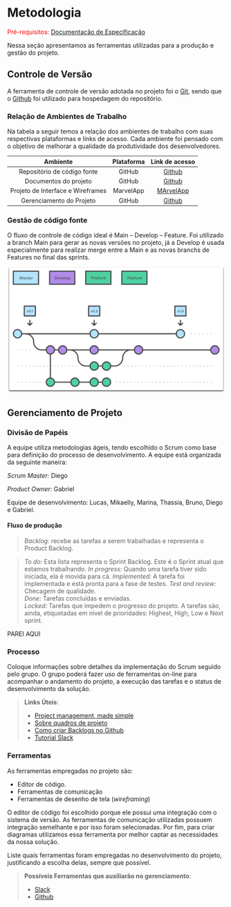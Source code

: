 
# Metodologia

<span style="color:red">Pré-requisitos: <a href="2-Especificação do Projeto.md"> Documentação de Especificação</a></span>

Nessa seção apresentamos as ferramentas utilizadas para a produção e gestão do projeto.

## Controle de Versão

A ferramenta de controle de versão adotada no projeto foi o
[Git](https://git-scm.com/), sendo que o [Github](https://github.com)
foi utilizado para hospedagem do repositório.

### Relação de Ambientes de Trabalho 

Na tabela a seguir temos a relação dos ambientes de trabalho com suas respectivas plataformas e links de acesso. Cada ambiente foi pensado com o objetivo de melhorar a qualidade da produtividade dos desenvolvedores.

|**Ambiente**|**Plataforma**|**Link de acesso**|
|:---:|:---:|:---:|
|Repositório de código fonte|GitHub|[Github](https://github.com/)|
|Documentos do projeto|GitHub|[Github](https://github.com/)|
|Projeto de Interface e Wireframes |MarvelApp |[MArvelApp](https://marvelapp.com/)|
|Gerenciamento do Projeto |GitHub|[Github](https://github.com/) |

### Gestão de código fonte

O fluxo de controle de código ideal é Main – Develop – Feature. Foi utilizado a branch Main para gerar as novas versões no projeto, já a Develop é usada especialmente para realizar merge entre a Main e as novas branchs de Features no final das sprints. 

![Gestão do codigo fonte ](img/gitflow-feature-develop.png)

## Gerenciamento de Projeto

### Divisão de Papéis

A equipe utiliza metodologias ágeis, tendo escolhido o Scrum como base para definição do processo de desenvolvimento. A equipe está organizada da seguinte maneira:  

*Scrum Master:* Diego 

*Product Owner:*  Gabriel 

Equipe de desenvolvimento:  Lucas, Mikaelly, Marina, Thassia, Bruno, Diego e Gabriel.

#### Fluxo de produção

>*Backlog:* recebe as tarefas a serem trabalhadas e representa o Product Backlog. 

>*To do:* Esta lista representa o Sprint Backlog. Este é o Sprint atual que estamos trabalhando. 
>*In progress:* Quando uma tarefa tiver sido iniciada, ela é movida para cá. 
>*Implemented:* A tarefa foi implementada e está pronta para a fase de testes. 
>*Test and review:* Checagem de qualidade.  
>*Done:* Tarefas concluídas e enviadas.  
>*Locked:* Tarefas que impedem o progresso do projeto. 
A tarefas são, ainda, etiquetadas em nível de prioridades: Highest, High, Low e Next sprint.

PAREI AQUI
### Processo

Coloque  informações sobre detalhes da implementação do Scrum seguido pelo grupo. O grupo poderá fazer uso de ferramentas on-line para acompanhar o andamento do projeto, a execução das tarefas e o status de desenvolvimento da solução.
 
> **Links Úteis**:
> - [Project management, made simple](https://github.com/features/project-management/)
> - [Sobre quadros de projeto](https://docs.github.com/pt/github/managing-your-work-on-github/about-project-boards)
> - [Como criar Backlogs no Github](https://www.youtube.com/watch?v=RXEy6CFu9Hk)
> - [Tutorial Slack](https://slack.com/intl/en-br/)

### Ferramentas

As ferramentas empregadas no projeto são:

- Editor de código.
- Ferramentas de comunicação
- Ferramentas de desenho de tela (_wireframing_)

O editor de código foi escolhido porque ele possui uma integração com o
sistema de versão. As ferramentas de comunicação utilizadas possuem
integração semelhante e por isso foram selecionadas. Por fim, para criar
diagramas utilizamos essa ferramenta por melhor captar as
necessidades da nossa solução.

Liste quais ferramentas foram empregadas no desenvolvimento do projeto, justificando a escolha delas, sempre que possível.
 
> **Possíveis Ferramentas que auxiliarão no gerenciamento**: 
> - [Slack](https://slack.com/)
> - [Github](https://github.com/)
